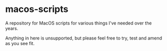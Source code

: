 # macos-scripts
A repository for MacOS scripts for various things I've needed over the years.

Anything in here is unsupported, but please feel free to try, test and amend as you see fit.
